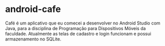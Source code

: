 # android-cafe


Café é um aplicativo que eu comecei a desenvolver no Android Studio com Java, para a disciplina de Programação para Dispositivos Móveis da faculdade.
Atualmente as telas de cadastro e login funcionam e possui armazenamento no SQLite.
